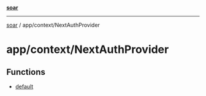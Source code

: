 [**soar**](../../../README.md)

***

[soar](../../../modules.md) / app/context/NextAuthProvider

# app/context/NextAuthProvider

## Functions

- [default](functions/default.md)
